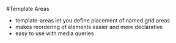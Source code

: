 #Template Areas
- template-areas let you define placement of named grid areas
- makes reordering of elements easier and more declarative
- easy to use with media queries
